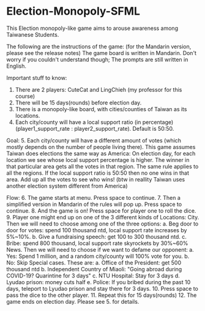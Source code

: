# Election-Monopoly-SFML
This Election monopoly-like game aims to arouse awareness among Taiwanese Students.

The following are the instructions of the game: (for the Mandarin version, please see the release notes) The game board is written in Mandarin. Don't worry if you couldn't understand though; The prompts are still written in English.

Important stuff to know:
1. There are 2 players: CuteCat and LingChieh (my professor for this course)
2. There will be 15 days(rounds) before election day.
3. There is a monopoly-like board, with cities/counties of Taiwan as its locations.
4. Each city/county will have a local support ratio (in percentage) (player1_support_rate : player2_support_rate). Default is 50:50.

Goal:
5. Each city/county will have a different amount of votes (which mostly depends on the number of people living there). This game assumes Taiwan does elections the same way as America: On election day, for each location we see whose local support percentage is higher. The winner in that particular area gets all the votes in that region. The same rule applies to all the regions. If the local support ratio is 50:50 then no one wins in that area. Add up all the votes to see who wins! (btw in reallity Taiwan uses another election system different from America)

Flow:
6. The game starts at menu. Press space to continue.
7. Then a simplified version in Mandarin of the rules will pop up. Press space to continue.
8. And the game is on! Press space for player one to roll the dice.
9. Player one might end up on one of the 3 different kinds of Locations:
       City. Then we will need to choose among one of the three options:
          a. Beg door to door for votes: spend 100 thousand ntd, local support rate increases by 5%~10%.
          b. Give a fundraising speech: get 100 to 300 thousand ntd.
          c. Bribe: spend 800 thousand, local support rate skyrockets by 30%~60%
       News. Then we will need to choose if we want to defame our opponent:
          a. Yes: Spend 1 million, and a random city/county will 100% vote for you.
          b. No: Skip
       Special cases. These are:
          a. Office of the President: get 500 thousand ntd
          b. Independent Country of Miaoli: "Going abroad during COVID-19? Quarintine for 3 days"
          c. NTU Hospital: Stay for 3 days
          d. Lyudao prison: money cuts half
          e. Police: If you bribed during the past 10 days, teleport to Lyudao prison and stay there for 3 days.
10. Press space to pass the dice to the other player.
11. Repeat this for 15 days(rounds)
12. The game ends on election day. Please see 5. for details.
